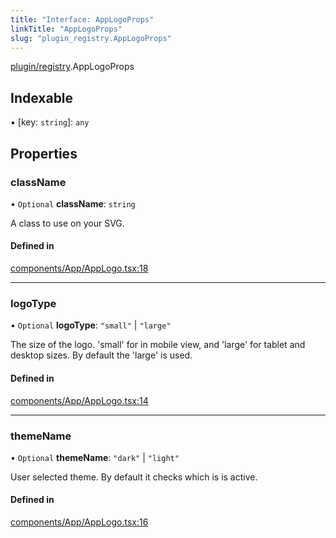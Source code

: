 ```yaml
---
title: "Interface: AppLogoProps"
linkTitle: "AppLogoProps"
slug: "plugin_registry.AppLogoProps"
---
```


[plugin/registry](../modules/plugin_registry.md).AppLogoProps

## Indexable

▪ [key: `string`]: `any`

## Properties

### className

• `Optional` **className**: `string`

A class to use on your SVG.

#### Defined in

[components/App/AppLogo.tsx:18](https://github.com/headlamp-k8s/headlamp/blob/1ae27053/frontend/src/components/App/AppLogo.tsx#L18)

___

### logoType

• `Optional` **logoType**: ``"small"`` \| ``"large"``

The size of the logo. 'small' for in mobile view, and 'large' for tablet and desktop sizes. By default the 'large' is used.

#### Defined in

[components/App/AppLogo.tsx:14](https://github.com/headlamp-k8s/headlamp/blob/1ae27053/frontend/src/components/App/AppLogo.tsx#L14)

___

### themeName

• `Optional` **themeName**: ``"dark"`` \| ``"light"``

User selected theme. By default it checks which is is active.

#### Defined in

[components/App/AppLogo.tsx:16](https://github.com/headlamp-k8s/headlamp/blob/1ae27053/frontend/src/components/App/AppLogo.tsx#L16)
